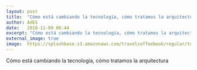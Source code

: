 ```yaml
---
layout: post
title:  "Cómo está cambiando la tecnología, cómo tratamos la arquitectura"
author: AdES
date:   2018-11-09 06:44
excerpt: "Cómo está cambiando la tecnología, cómo tratamos la arquitectura"
external_image: true
image:  https://splashbase.s3.amazonaws.com/travelcoffeebook/regular/tumblr_oy9maeUNby1ta0hnbo1_1280.jpg
---
```

Cómo está cambiando la tecnología, cómo tratamos la arquitectura